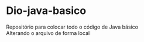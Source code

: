 # Dio-java-basico
Repositório para colocar todo o código de Java básico  
Alterando o arquivo de forma local